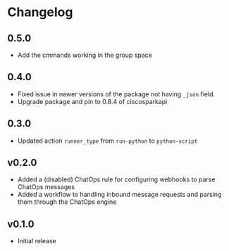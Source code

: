# Changelog

## 0.5.0

- Add the cmmands working in the group space

## 0.4.0

- Fixed issue in newer versions of the package not having `_json` field.
- Upgrade package and pin to 0.8.4 of ciscosparkapi

## 0.3.0

- Updated action `runner_type` from `run-python` to `python-script`

## v0.2.0

* Added a (disabled) ChatOps rule for configuring webhooks to parse ChatOps messages
* Added a workflow to handling inbound message requests and parsing them through the ChatOps engine

## v0.1.0

* Initial release
